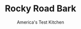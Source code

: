 ---
layout: ../../layouts/MarkdownPostLayout.astro
title: Rocky Road Bark
author: America's Test Kitchen
pubDate: 2023-03-15
description: "A delicious way to use classic smores ingredients when theres no campfire around."
image_url: https://res.cloudinary.com/hksqkdlah/image/upload/ar_1:1,c_fill,dpr_2.0,f_auto,fl_lossy.progressive.strip_profile,g_faces:auto,q_auto:low,w_344/33404_sfs-rocky-road-bark-035
tags: ["Desserts or Baked Goods","Cookies","Candy"]
calories: 
protein: 
carbohydrates: 
fats: 
fiber: 
ingredients: ["6 whole, graham crackers","6 tablespoons, unsalted butter","1/4 cup packed (1¾ ounces), light brown sugar","1/2 teaspoon, table salt","1 cup (6 ounces), milk chocolate chips","3/4 cup, mini-marshmallows","1/2 cup, chopped pecans, walnuts, or almonds"]
serves: 
time: "45 minutes, plus 30 minutes cooling and 30 minutes chilling"
instructions: ["Make graham cracker layer: Adjust oven rack to center position and heat oven to 375 degrees. Line 8-inch-square baking pan with heavy-duty aluminum foil, making sure that foil is tucked into all corners and that at least 1 inch of foil overhangs top of pan on all sides. In single layer, line bottom of pan with graham crackers, breaking them if necessary to fit tightly.","Make caramel: Combine butter, brown sugar, and salt in small saucepan and cook over low heat, stirring constantly, until butter is melted and sugar has dissolved. Scrape mixture onto graham crackers and smooth with small spatula so that mixture covers crackers completely. Bake until caramel is bubbling, about 10 minutes.","Add chocolate: Remove pan from oven, sprinkle with chocolate chips, and return to oven to soften chocolate, 1 to 2 minutes. Remove from oven and, using spatula, smooth chocolate into even layer.","Garnish and freeze: Sprinkle marshmallows and then nuts over chocolate. Press lightly with fingertips to adhere to chocolate. Cool on wire rack 30 minutes, then freeze until chocolate hardens, 30 minutes.","Cut and serve: Grabbing overhang, lift foil from pan onto cutting board and use sharp chef’s knife to cut bark into 2-inch-squares."]
nutrition: undefined
notes: "On the odd chance that you have some leftover Rocky Road Bark, it will keep in an airtight container in the refrigerator for up to 1 week."
---